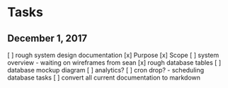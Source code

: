 # Tasks
## December 1, 2017
[ ] rough system design documentation
	[x] Purpose
	[x] Scope
	[ ] system overview
		- waiting on wireframes from sean
[x] rough database tables
	[ ] database mockup diagram
[ ] analytics?
[ ] cron drop?
	- scheduling database tasks
[ ] convert all current documentation to markdown
